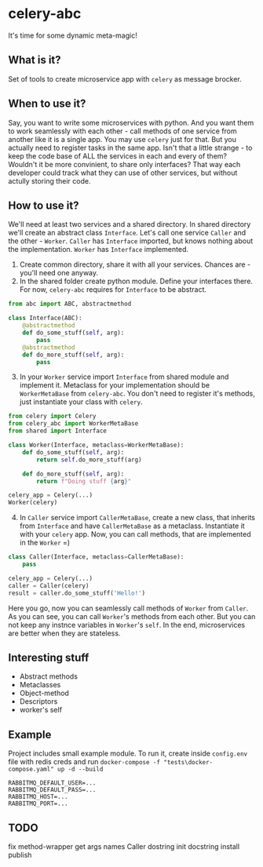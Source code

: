 # celery-abc

It's time for some dynamic meta-magic!

## What is it?

Set of tools to create microservice app with `celery` as message brocker.

## When to use it?

Say, you want to write some microservices with python. And you want them to work seamlessly with each other - call methods of one service from another like it is a single app.
You may use `celery` just for that. But you actually need to register tasks in the same app. Isn't that a little strange - to keep the code base of ALL the services in each and every of them?
Wouldn't it be more convinient, to share only interfaces? That way each developer could track what they can use of other services, but without actully storing their code.

## How to use it?
We'll need at least two services and a shared directory. In shared directory we'll create an abstract class `Interface`. Let's call one service `Caller` and the other - `Worker`. `Caller` has `Interface` imported, but knows nothing about the implementation. `Worker` has `Interface` implemented.

1. Create common directory, share it with all your services. Chances are - you'll need one anyway.
2. In the shared folder create python module. Define your interfaces there. For now, `celery-abc` requires for `Interface` to be abstract.
```python
from abc import ABC, abstractmethod

class Interface(ABC):
    @abstractmethod
    def do_some_stuff(self, arg):
        pass
    @abstractmethod
    def do_more_stuff(self, arg):
        pass
```
3. In your `Worker` service import `Interface` from shared module and implement it. Metaclass for your implementation should be `WorkerMetaBase` from `celery-abc`. You don't need to register it's methods, just instantiate your class with `celery`.
```python
from celery import Celery
from celery_abc import WorkerMetaBase
from shared import Interface

class Worker(Interface, metaclass=WorkerMetaBase):
    def do_some_stuff(self, arg):
        return self.do_more_stuff(arg)

    def do_more_stuff(self, arg):
        return f"Doing stuff {arg}"

celery_app = Celery(...)
Worker(celery)
```
4. In `Caller` service import `CallerMetaBase`, create a new class, that inherits from `Interface` and have `CallerMetaBase` as a metaclass. Instantiate it with your `celery` app. Now, you can call methods, that are implemented in the `Worker` =)
```python
class Caller(Interface, metaclass=CallerMetaBase):
    pass

celery_app = Celery(...)
caller = Caller(celery)
result = caller.do_some_stuff('Hello!')
```
Here you go, now you can seamlessly call methods of `Worker` from `Caller`. As you can see, you can call `Worker`'s methods from each other. But you can not keep any instnce variables in `Worker`'s `self`. In the end, microservices are better when they are stateless.

## Interesting stuff

* Abstract methods
* Metaclasses
* Object-method
* Descriptors
* worker's self

## Example
Project includes small example module. To run it, create inside `config.env` file with redis creds and run `docker-compose -f "tests\docker-compose.yaml" up -d --build` 
```
RABBITMQ_DEFAULT_USER=...
RABBITMQ_DEFAULT_PASS=...
RABBITMQ_HOST=...
RABBITMQ_PORT=...
```
## TODO

fix method-wrapper
get args names
Caller dostring
init docstring
install
publish